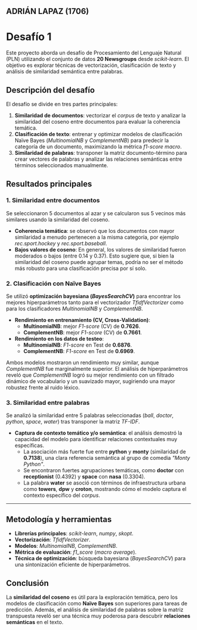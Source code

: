## ADRIÁN LAPAZ (1706)
# Desafío 1 

Este proyecto aborda un desafío de Procesamiento del Lenguaje Natural (PLN) utilizando el conjunto de datos **20 Newsgroups** desde *scikit-learn*. El objetivo es explorar técnicas de vectorización, clasificación de texto y análisis de similaridad semántica entre palabras.

## Descripción del desafío

El desafío se divide en tres partes principales:
1.  **Similaridad de documentos**: vectorizar el *corpus* de texto y analizar la similaridad del coseno entre documentos para evaluar la coherencia temática.
2.  **Clasificación de texto**: entrenar y optimizar modelos de clasificación Naïve Bayes (*MultinomialNB* y *ComplementNB*) para predecir la categoría de un documento, maximizando la métrica *f1-score macro*.
3.  **Similaridad de palabras**: transponer la matriz documento-término para crear vectores de palabras y analizar las relaciones semánticas entre términos seleccionados manualmente.


## Resultados principales

### 1. Similaridad entre documentos
Se seleccionaron 5 documentos al azar y se calcularon sus 5 vecinos más similares usando la similaridad del coseno.

- **Coherencia temática**: se observó que los documentos con mayor similaridad a menudo pertenecen a la misma categoría, por ejemplo *rec.sport.hockey* y *rec.sport.baseball*.
- **Bajos valores de coseno**: En general, los valores de similaridad fueron moderados o bajos (entre 0.14 y 0.37). Esto sugiere que, si bien la similaridad del coseno puede agrupar temas, podría no ser el método más robusto para una clasificación precisa por sí solo.

### 2. Clasificación con Naïve Bayes
Se utilizó **optimización bayesiana (*BayesSearchCV*)** para encontrar los mejores hiperparámetros tanto para el vectorizador *TfidfVectorizer* como para los clasificadores *MultinomialNB* y *ComplementNB*.

- **Rendimiento en entrenamiento (CV, Cross-Validation)**:
  - **MultinomialNB**: mejor *F1-score* (CV) de **0.7626**.
  - **ComplementNB**: mejor *F1-score* (CV) de **0.7661**.
- **Rendimiento en los datos de testeo**:
  - **MultinomialNB**: *F1-score* en Test de **0.6876**.
  - **ComplementNB**: *F1-score* en Test de **0.6969**.

Ambos modelos mostraron un rendimiento muy similar, aunque *ComplementNB* fue marginalmente superior. El análisis de hiperparámetros reveló que *ComplementNB* logró su mejor rendimiento con un filtrado dinámico de vocabulario y un suavizado mayor, sugiriendo una mayor robustez frente al ruido léxico.

### 3. Similaridad entre palabras
Se analizó la similaridad entre 5 palabras seleccionadas (*ball*, *doctor*, *python*, *space*, *water*) tras transponer la matriz *TF-IDF*.

- **Captura de contexto temático y/o semántica**: el análisis demostró la capacidad del modelo para identificar relaciones contextuales muy específicas.
  - La asociación más fuerte fue entre **python** y **monty** (similaridad de **0.7138**), una clara referencia semántica al grupo de comedia *"Monty Python"*.
  - Se encontraron fuertes agrupaciones temáticas, como **doctor** con **receptionist** (0.4392) y **space** con **nasa** (0.3304).
  - La palabra **water** se asoció con términos de infraestructura urbana como **towers**, **dpw** y **croton**, mostrando cómo el modelo captura el contexto específico del *corpus*.

---

## Metodología y herramientas

- **Librerías principales**: *scikit-learn*, *numpy*, *skopt*.
- **Vectorización**: *TfidfVectorizer*.
- **Modelos**: *MultinomialNB*, *ComplementNB*.
- **Métrica de evaluación**: *f1_score* (*macro average*).
- **Técnica de optimización**: búsqueda bayesiana (*BayesSearchCV*) para una sintonización eficiente de hiperparámetros.

## Conclusión
La **similaridad del coseno** es útil para la exploración temática, pero los modelos de clasificación como **Naïve Bayes** son superiores para tareas de predicción. Además, el análisis de similaridad de palabras sobre la matriz transpuesta reveló ser una técnica muy poderosa para descubrir **relaciones semánticas** en el texto.

